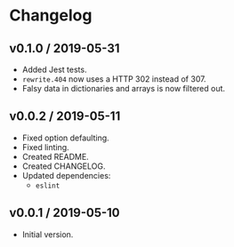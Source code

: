 # Changelog

## v0.1.0 / 2019-05-31

- Added Jest tests.
- `rewrite.404` now uses a HTTP 302 instead of 307.
- Falsy data in dictionaries and arrays is now filtered out.

## v0.0.2 / 2019-05-11

- Fixed option defaulting.
- Fixed linting.
- Created README.
- Created CHANGELOG.
- Updated dependencies:
  - `eslint`

## v0.0.1 / 2019-05-10

- Initial version.
